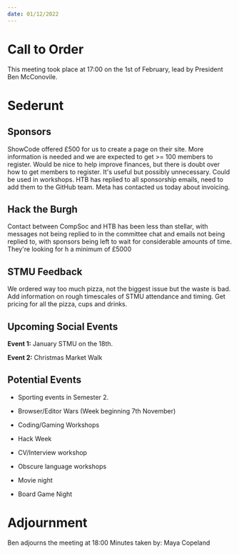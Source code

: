 ```yaml
---
date: 01/12/2022
---
```


# Call to Order

This meeting took place at 17:00 on the 1st of February, lead by
President Ben McConovile.

# Sederunt

## Sponsors

ShowCode offered £500 for us to create a page on their site. More
information is needed and we are expected to get \>= 100 members to
register. Would be nice to help improve finances, but there is doubt
over how to get members to register. It's useful but possibly
unnecessary. Could be used in workshops. HTB has replied to all
sponsorship emails, need to add them to the GitHub team. Meta has
contacted us today about invoicing.

## Hack the Burgh

Contact between CompSoc and HTB has been less than stellar, with
messages not being replied to in the committee chat and emails not being
replied to, with sponsors being left to wait for considerable amounts of
time. They're looking for h a minimum of £5000

## STMU Feedback

We ordered way too much pizza, not the biggest issue but the waste is
bad. Add information on rough timescales of STMU attendance and timing.
Get pricing for all the pizza, cups and drinks.

## Upcoming Social Events

**Event 1:** January STMU on the 18th.

**Event 2:** Christmas Market Walk

## Potential Events

-   Sporting events in Semester 2.

-   Browser/Editor Wars (Week beginning 7th November)

-   Coding/Gaming Workshops

-   Hack Week

-   CV/Interview workshop

-   Obscure language workshops

-   Movie night

-   Board Game Night

# Adjournment

Ben adjourns the meeting at 18:00
Minutes taken by: Maya Copeland
